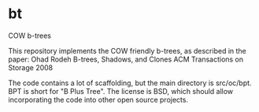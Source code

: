 bt
==

COW b-trees

This repository implements the COW friendly b-trees, as described in the paper:
     Ohad Rodeh
     B-trees, Shadows, and Clones
     ACM Transactions on Storage 2008

The code contains a lot of scaffolding, but the main directory is
src/oc/bpt. BPT is short for "B Plus Tree". The license is BSD, which
should allow incorporating the code into other open source projects. 

     
